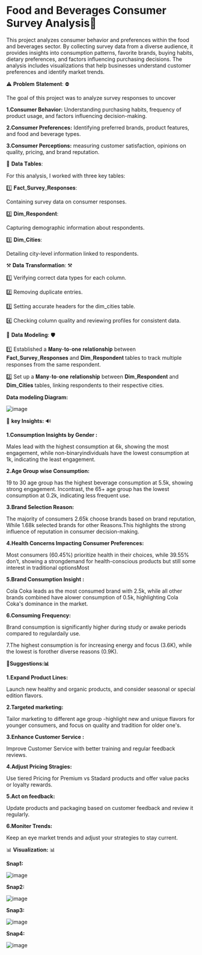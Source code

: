  # Food and Beverages Consumer Survey Analysis🥤

This project analyzes consumer behavior and preferences within the food and beverages sector. By collecting survey data from a diverse audience, it provides insights into consumption patterns, favorite brands, buying habits, dietary preferences, and factors influencing purchasing decisions. The analysis includes visualizations that help businesses understand customer preferences and identify market trends.

⚠ 𝐏𝐫𝐨𝐛𝐥𝐞𝐦 𝐒𝐭𝐚𝐭𝐞𝐦𝐞𝐧𝐭: ⛔

The goal of this project was to analyze survey responses to uncover 

**1.Consumer Behavior:** Understanding purchasing habits, frequency of product usage, and factors influencing decision-making.

**2.Consumer Preferences:** Identifying preferred brands, product features, and food and beverage types.

**3.Consumer Perceptions:** measuring customer satisfaction, opinions on quality, pricing, and brand reputation. 

💾 𝐃𝐚𝐭𝐚 𝐓𝐚𝐛𝐥𝐞𝐬:

   For this analysis, I worked with three key tables:

1️⃣ 𝐅𝐚𝐜𝐭_𝐒𝐮𝐫𝐯𝐞𝐲_𝐑𝐞𝐬𝐩𝐨𝐧𝐬𝐞𝐬:

Containing survey data on consumer responses.

2️⃣ 𝐃𝐢𝐦_𝐑𝐞𝐬𝐩𝐨𝐧𝐝𝐞𝐧𝐭:

 Capturing demographic information about respondents.

3️⃣ 𝐃𝐢𝐦_𝐂𝐢𝐭𝐢𝐞𝐬:

 Detailing city-level information linked to respondents.

⚒ 𝐃𝐚𝐭𝐚 𝐓𝐫𝐚𝐧𝐬𝐟𝐨𝐫𝐦𝐚𝐭𝐢𝐨𝐧: ⚒ 

1️⃣ Verifying correct data types for each column.

2️⃣ Removing duplicate entries.

3️⃣ Setting accurate headers for the dim_cities table.

4️⃣ Checking column quality and reviewing profiles for consistent data.

🔗 𝐃𝐚𝐭𝐚 𝐌𝐨𝐝𝐞𝐥𝐢𝐧𝐠: 🛡 

1️⃣ Established a 𝐌𝐚𝐧𝐲-𝐭𝐨-𝐨𝐧𝐞 𝐫𝐞𝐥𝐚𝐭𝐢𝐨𝐧𝐬𝐡𝐢𝐩 between 𝐅𝐚𝐜𝐭_𝐒𝐮𝐫𝐯𝐞𝐲_𝐑𝐞𝐬𝐩𝐨𝐧𝐬𝐞𝐬 and 𝐃𝐢𝐦_𝐑𝐞𝐬𝐩𝐨𝐧𝐝𝐞𝐧𝐭 tables to track multiple responses from the same respondent.

2️⃣ Set up a 𝐌𝐚𝐧𝐲-𝐭𝐨-𝐨𝐧𝐞 𝐫𝐞𝐥𝐚𝐭𝐢𝐨𝐧𝐬𝐡𝐢𝐩 between 𝐃𝐢𝐦_𝐑𝐞𝐬𝐩𝐨𝐧𝐝𝐞𝐧𝐭 and 𝐃𝐢𝐦_𝐂𝐢𝐭𝐢𝐞𝐬 tables, linking respondents to their respective cities.

**Data modeling Diagram:**

![image](https://github.com/user-attachments/assets/6cae2ff7-0705-4684-b585-a90b0ef3c4bd)










🔔 **key Insights:** 🔊

**1.Consumption Insights by Gender
:** 

Males lead with the highest consumption at 6k, showing the most engagement, while non-binaryindividuals have the lowest consumption at 1k, indicating the least engagement.

**2.Age Group wise Consumption:**

19 to 30 age group has the highest beverage consumption at 5.5k, showing strong engagement. Incontrast, the 65+ age group has the lowest consumption at 0.2k, indicating less frequent use.

**3.Brand Selection Reason:**

The majority of consumers 2.65k choose brands based on brand reputation, While 1.68k selected brands for other Reasons.This highlights the strong influence of reputation in consumer decision-making.

**4.Health Concerns Impacting Consumer Preferences:**

Most consumers (60.45%) prioritize health in their choices, while 39.55% don’t, showing a strongdemand for health-conscious products but still some interest in traditional optionsMost

**5.Brand Consumption Insight :**

Cola Coka leads as the most consumed brand with 2.5k, while all other brands combined have alower consumption of 0.5k, highlighting Cola Coka's dominance in the market.

**6.Consuming Frequency:**

Brand consumption is significantly higher during study or awake periods compared to regulardaily use.

  7.The highest consumption is for increasing energy and focus (3.6K), while the lowest is forother diverse reasons (0.9K).









**📝Suggestions:📊**

**1.Expand Product Lines:**

Launch new healthy and organic products, and consider seasonal or special edition flavors.

**2.Targeted marketing:**

Tailor marketing to different age group -highlight new and unique flavors for younger consumers, and focus on quality and tradition for older one's.

**3.Enhance Customer Service :**

Improve Customer Service with better training and regular feedback reviews.

**4.Adjust Pricing Stragies:**

Use tiered Pricing for Premium vs Stadard products and offer value packs or loyalty rewards.

**5.Act on feedback:**

Update products and packaging based on customer feedback and review it regularly.

**6.Moniter Trends:**

Keep an eye market trends and adjust your strategies to stay current.


📊 **Visualization:** 📊

**Snap1:**

![image](https://github.com/user-attachments/assets/3c67e014-8a92-4779-aa92-e7e2d7397ee0)

**Snap2:**

![image](https://github.com/user-attachments/assets/22fea51c-8981-4e80-8d24-9e11d3f8bb39)

**Snap3:**

![image](https://github.com/user-attachments/assets/48847a91-eb91-498a-bb19-4a925daf29cc)

**Snap4:**

![image](https://github.com/user-attachments/assets/82a8ec00-560d-4620-a1b2-0dfa4b2820ec)
